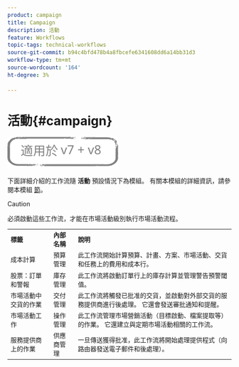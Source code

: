 ```yaml
---
product: campaign
title: Campaign
description: 活動
feature: Workflows
topic-tags: technical-workflows
source-git-commit: b94c4bfd478b4a8fbcefe6341608dd6a14bb31d3
workflow-type: tm+mt
source-wordcount: '164'
ht-degree: 3%

---
```



# 活動{#campaign}

![](../../assets/common.svg)

下面詳細介紹的工作流隨 **活動** 預設情況下為模組。 有關本模組的詳細資訊，請參閱本模組 [節](../../campaign/using/designing-marketing-campaigns.md)。

>[!CAUTION]
>
>必須啟動這些工作流，才能在市場活動級別執行市場活動流程。

<table> 
 <tbody> 
  <tr> 
   <td> <strong>標籤</strong><br /> </td> 
   <td> <strong>內部名稱</strong><br /> </td> 
   <td> <strong>說明</strong><br /> </td> 
  </tr> 
  <tr> 
   <td> <span class="uicontrol">成本計算</span> <br /> </td> 
   <td> <span class="uicontrol">預算管理</span> <br /> </td> 
   <td> 此工作流開始計算預算、計畫、方案、市場活動、交貨和任務上的費用和成本行。<br /> </td> 
  </tr> 
  <tr> 
   <td> <span class="uicontrol">股票：訂單和警報</span> <br /> </td> 
   <td> <span class="uicontrol">庫存管理</span> <br /> </td> 
   <td> 此工作流將啟動訂單行上的庫存計算並管理警告預警閾值。<br /> </td> 
  </tr> 
  <tr> 
   <td> <span class="uicontrol">市場活動中交貨的作業</span> <br /> </td> 
   <td> <span class="uicontrol">交付管理</span> <br /> </td> 
   <td> 此工作流將觸發已批准的交貨，並啟動對外部交貨的服務提供商進行後處理。 它還會發送審批通知和提醒。<br /> </td> 
  </tr> 
  <tr> 
   <td> <span class="uicontrol">市場活動工作</span> <br /> </td> 
   <td> <span class="uicontrol">操作管理</span> <br /> </td> 
   <td> 此工作流管理市場營銷活動（目標啟動、檔案提取等）的作業。 它還建立與定期市場活動相關的工作流。<br /> </td> 
  </tr> 
  <tr> 
   <td> <span class="uicontrol">服務提供商上的作業</span> <br /> </td> 
   <td> <span class="uicontrol">供應商管理</span> <br /> </td> 
   <td> 一旦傳送獲得批准，此工作流將開始處理提供程式（向路由器發送電子郵件和後處理）。 <br /> </td> 
  </tr> 
 </tbody> 
</table>


